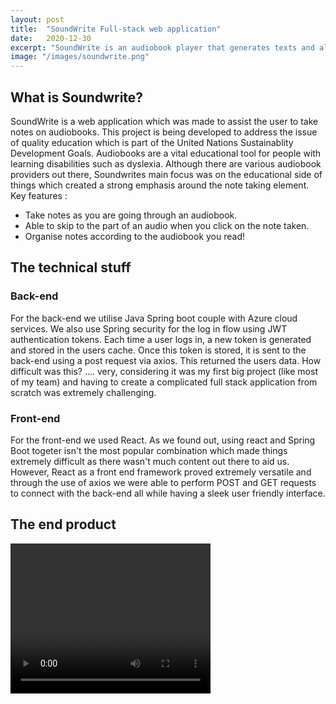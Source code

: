 ```yaml
---
layout: post
title:  "SoundWrite Full-stack web application"
date:   2020-12-30
excerpt: "SoundWrite is an audiobook player that generates texts and allows annotation"
image: "/images/soundwrite.png"
---
```


## What is Soundwrite?
SoundWrite is a web application which was made to assist the user to take notes on audiobooks. This project is being developed to address the issue of quality education which is part of the United Nations Sustainablity Development Goals. Audiobooks are a vital educational tool for people with learning disabilities such as dyslexia. Although there are various audiobook providers out there, Soundwrites main focus was on the educational side of things which created a strong emphasis around the note taking element.
<br/>
Key features :
<ul>
  <li>Take notes as you are going through an audiobook.</li>
  <li>Able to skip to the part of an audio when you click on the note taken.</li>
  <li>Organise notes according to the audiobook you read!</li>

</ul>

## The technical stuff
### Back-end
<p><span class="image left"><img src="{{ "/images/spring.png" | absolute_url }}" alt="" /></span>For the back-end we utilise Java Spring boot couple with Azure cloud services. We also use Spring security for the log in flow using JWT authentication tokens. Each time a user logs in, a new token is generated and stored in the users cache. Once this token is stored, it is sent to the back-end using a post request via axios. This returned the users data. How difficult was this? .... very, considering it was my first big project (like most of my team) and having to create a complicated full stack application from scratch was extremely challenging.
</p>



### Front-end
<p><span class="image right"><img src="{{ "/images/react.png" | absolute_url }}" alt="" /></span>For the front-end we used React. As we found out, using react and Spring Boot togeter isn't the most popular combination which made things extremely difficult as there wasn't much content out there to aid us. However, React as a front end framework proved extremely versatile and through the use of axios we were able to perform POST and GET requests to connect with the back-end all while having a sleek user friendly interface.
</p>

## The end product


<video width="320" height="240" controls>
  <source src="{{ "/images/soundwritevideo.mp4" | absolute_url }}" alt="" type="video/mp4">
  <source src="movie.ogg" type="video/ogg">
Your browser does not support the video tag.
</video>
